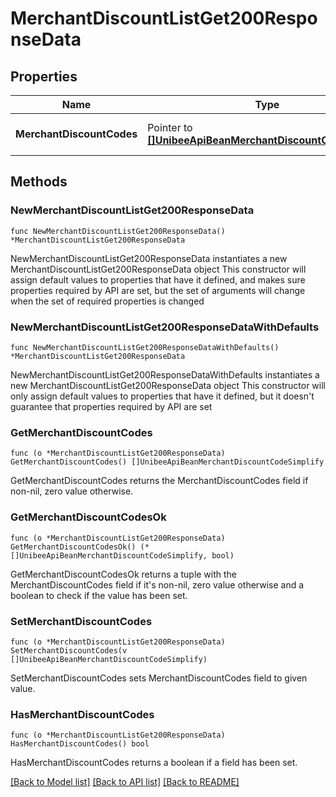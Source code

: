 # MerchantDiscountListGet200ResponseData

## Properties

Name | Type | Description | Notes
------------ | ------------- | ------------- | -------------
**MerchantDiscountCodes** | Pointer to [**[]UnibeeApiBeanMerchantDiscountCodeSimplify**](UnibeeApiBeanMerchantDiscountCodeSimplify.md) | Discount Code Object List | [optional] 

## Methods

### NewMerchantDiscountListGet200ResponseData

`func NewMerchantDiscountListGet200ResponseData() *MerchantDiscountListGet200ResponseData`

NewMerchantDiscountListGet200ResponseData instantiates a new MerchantDiscountListGet200ResponseData object
This constructor will assign default values to properties that have it defined,
and makes sure properties required by API are set, but the set of arguments
will change when the set of required properties is changed

### NewMerchantDiscountListGet200ResponseDataWithDefaults

`func NewMerchantDiscountListGet200ResponseDataWithDefaults() *MerchantDiscountListGet200ResponseData`

NewMerchantDiscountListGet200ResponseDataWithDefaults instantiates a new MerchantDiscountListGet200ResponseData object
This constructor will only assign default values to properties that have it defined,
but it doesn't guarantee that properties required by API are set

### GetMerchantDiscountCodes

`func (o *MerchantDiscountListGet200ResponseData) GetMerchantDiscountCodes() []UnibeeApiBeanMerchantDiscountCodeSimplify`

GetMerchantDiscountCodes returns the MerchantDiscountCodes field if non-nil, zero value otherwise.

### GetMerchantDiscountCodesOk

`func (o *MerchantDiscountListGet200ResponseData) GetMerchantDiscountCodesOk() (*[]UnibeeApiBeanMerchantDiscountCodeSimplify, bool)`

GetMerchantDiscountCodesOk returns a tuple with the MerchantDiscountCodes field if it's non-nil, zero value otherwise
and a boolean to check if the value has been set.

### SetMerchantDiscountCodes

`func (o *MerchantDiscountListGet200ResponseData) SetMerchantDiscountCodes(v []UnibeeApiBeanMerchantDiscountCodeSimplify)`

SetMerchantDiscountCodes sets MerchantDiscountCodes field to given value.

### HasMerchantDiscountCodes

`func (o *MerchantDiscountListGet200ResponseData) HasMerchantDiscountCodes() bool`

HasMerchantDiscountCodes returns a boolean if a field has been set.


[[Back to Model list]](../README.md#documentation-for-models) [[Back to API list]](../README.md#documentation-for-api-endpoints) [[Back to README]](../README.md)


